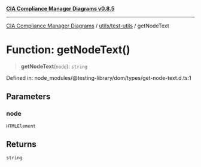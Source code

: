 [**CIA Compliance Manager Diagrams v0.8.5**](../../../README.md)

***

[CIA Compliance Manager Diagrams](../../../modules.md) / [utils/test-utils](../README.md) / getNodeText

# Function: getNodeText()

> **getNodeText**(`node`): `string`

Defined in: node\_modules/@testing-library/dom/types/get-node-text.d.ts:1

## Parameters

### node

`HTMLElement`

## Returns

`string`
